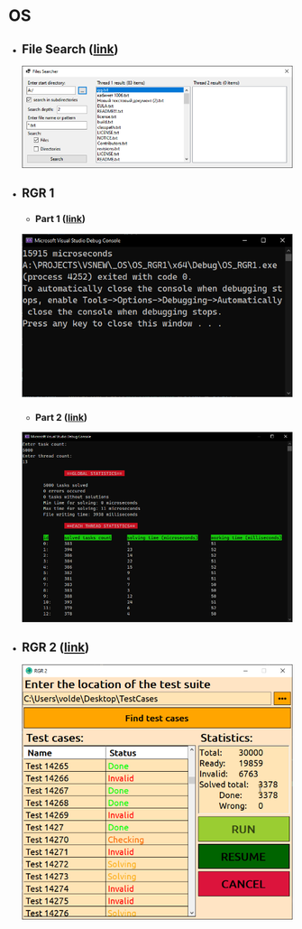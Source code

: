 # OS

- ## File Search ([link](https://github.com/kamen4/OS_Labs/tree/master/OS_LabFileSearch))
  ![pict](https://github.com/kamen4/OS_Labs/blob/master/Screenshots/LabFileSearch.png)
- ## RGR 1
  - ### Part 1 ([link](https://github.com/kamen4/OS_Labs/tree/master/OS_RGR1)) <br />
  ![pict](https://github.com/kamen4/OS_Labs/blob/master/Screenshots/RGR1_1.png)
  - ### Part 2 ([link](https://github.com/kamen4/OS_Labs/tree/master/OS_RGR1_2)) <br />
  ![pict](https://github.com/kamen4/OS_Labs/blob/master/Screenshots/RGR1_2.png)
- ## RGR 2 ([link](https://github.com/kamen4/OS_Labs/tree/master/OS_LabFileSearch))
  ![pict](https://github.com/kamen4/OS_Labs/blob/master/Screenshots/RGR2.png)
